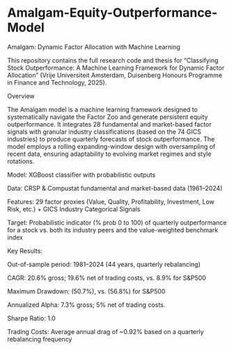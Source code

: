 # Amalgam-Equity-Outperformance-Model
Amalgam: Dynamic Factor Allocation with Machine Learning

This repository contains the full research code and thesis for “Classifying Stock Outperformance: A Machine Learning Framework for Dynamic Factor Allocation” (Vrije Universiteit Amsterdam, Duisenberg Honours Programme in Finance and Technology, 2025).

Overview

The Amalgam model is a machine learning framework designed to systematically navigate the Factor Zoo and generate persistent equity outperformance. It integrates 28 fundamental and market-based factor signals with granular industry classifications (based on the 74 GICS industries) to produce quarterly forecasts of stock outperformance. The model employs a rolling expanding-window design with oversampling of recent data, ensuring adaptability to evolving market regimes and style rotations.

Model: XGBoost classifier with probabilistic outputs

Data: CRSP & Compustat fundamental and market-based data (1961–2024)

Features: 29 factor proxies (Value, Quality, Profitability, Investment, Low Risk, etc.) + GICS Industry Categorical Signals

Target: Probabilistic indicator (% prob 0 to 100) of quarterly outperformance for a stock vs. both its industry peers and the value-weighted benchmark index

Key Results:

Out-of-sample period: 1981–2024 (44 years, quarterly rebalancing)

CAGR: 20.6% gross; 19.6% net of trading costs, vs. 8.9% for S&P500

Maximum Drawdown: (50.7%), vs. (56.8%) for S&P500

Annualized Alpha: 7.3% gross; 5% net of trading costs. 

Sharpe Ratio: 1.0 

Trading Costs: Average annual drag of ~0.92% based on a quarterly rebalancing frequency
